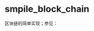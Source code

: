 # smpile_block_chain
区块链的简单实现；参见：[](https://learnblockchain.cn/2017/10/27/build_blockchain_by_python/ "用Python从零开始创建区块链") 
